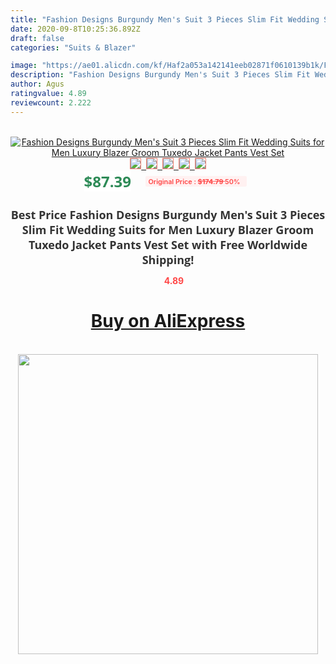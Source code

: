 ```yaml
---
title: "Fashion Designs Burgundy Men's Suit 3 Pieces Slim Fit Wedding Suits for Men Luxury Blazer Groom Tuxedo Jacket Pants Vest Set"
date: 2020-09-8T10:25:36.892Z
draft: false
categories: "Suits & Blazer"

image: "https://ae01.alicdn.com/kf/Haf2a053a142141eeb02871f0610139b1k/Fashion-Designs-Burgundy-Men-s-Suit-3-Pieces-Slim-Fit-Wedding-Suits-for-Men-Luxury-Blazer.jpg"
description: "Fashion Designs Burgundy Men's Suit 3 Pieces Slim Fit Wedding Suits for Men Luxury Blazer Groom Tuxedo Jacket Pants Vest Set"
author: Agus
ratingvalue: 4.89
reviewcount: 2.222
---
```

<br>
<div style="text-align: center;">
<a href="https://s.click.aliexpress.com/e/_A2SL2l" target="_blank" rel="nofollow noopener noreferrer"><img alt="Fashion Designs Burgundy Men's Suit 3 Pieces Slim Fit Wedding Suits for Men Luxury Blazer Groom Tuxedo Jacket Pants Vest Set" class="magnifier-image" src="https://ae01.alicdn.com/kf/Haf2a053a142141eeb02871f0610139b1k/Fashion-Designs-Burgundy-Men-s-Suit-3-Pieces-Slim-Fit-Wedding-Suits-for-Men-Luxury-Blazer.jpg_640x640.jpg">
<br>
<img style="border:1px solid salmon" src="https://ae01.alicdn.com/kf/Haf2a053a142141eeb02871f0610139b1k/Fashion-Designs-Burgundy-Men-s-Suit-3-Pieces-Slim-Fit-Wedding-Suits-for-Men-Luxury-Blazer.jpg_120x120.jpg">&nbsp;&nbsp;<img style="border:1px solid salmon" src="https://ae01.alicdn.com/kf/H8a605963b8e7432d9b6b4949fe43e0015/Fashion-Designs-Burgundy-Men-s-Suit-3-Pieces-Slim-Fit-Wedding-Suits-for-Men-Luxury-Blazer.jpg_120x120.jpg">&nbsp;&nbsp;<img style="border:1px solid salmon" src="https://ae01.alicdn.com/kf/Hccaf7fc95a204834b774b5538f512b59m/Fashion-Designs-Burgundy-Men-s-Suit-3-Pieces-Slim-Fit-Wedding-Suits-for-Men-Luxury-Blazer.jpg_120x120.jpg">&nbsp;&nbsp;<img style="border:1px solid salmon" src="https://ae01.alicdn.com/kf/H2ddb43fa51b14e2f84eaebaf78af78b4U/Fashion-Designs-Burgundy-Men-s-Suit-3-Pieces-Slim-Fit-Wedding-Suits-for-Men-Luxury-Blazer.jpg_120x120.jpg">&nbsp;&nbsp;<img style="border:1px solid salmon" src="https://ae01.alicdn.com/kf/H22e3c376ef2e4ee7aa4dee4fd917d93fz/Fashion-Designs-Burgundy-Men-s-Suit-3-Pieces-Slim-Fit-Wedding-Suits-for-Men-Luxury-Blazer.jpg_120x120.jpg"></a></div><br0>
<div style="text-align: center;"><span style="background-color: white; border: 0px; box-sizing: border-box; color: seagreen; display: inline-block; font-family: &quot;open sans&quot; , &quot;arial&quot; , &quot;helvetica&quot; , sans-serif , &quot;heiti&quot;; font-size: 24px; font-stretch: inherit; font-weight: 700; line-height: inherit; margin: 0px 10px 0px 0px; padding: 0px; vertical-align: middle;">$87.39 </span>
<span style="background: rgb(255 , 241 , 241); border-radius: 3px; border: 0px; box-sizing: border-box; color: #ff4747; display: inline-block; font-family: inherit; font-size: 12px; font-stretch: inherit; font-style: inherit; font-variant: inherit; font-weight: 600; line-height: inherit; margin: 0px; padding: 2px 5px; transform: scale(0.9); vertical-align: middle;">Original Price : <b style="text-decoration: line-through;">$174.79 </b> 50%&nbsp;&nbsp;</span></div>
<h1 style="color: #333333; display: inline-block; font-family: &quot;open sans&quot; , &quot;arial&quot; , &quot;helvetica&quot; , sans-serif , &quot;heiti&quot;; font-size: 18px; font-stretch: inherit; font-weight: 700; text-align: center;">Best Price Fashion Designs Burgundy Men's Suit 3 Pieces Slim Fit Wedding Suits for Men Luxury Blazer Groom Tuxedo Jacket Pants Vest Set with Free Worldwide Shipping!</h1>
<div style="color: #ff4747; text-align: center;">
<img src="https://4.bp.blogspot.com/-M0ZcTcb-5uY/XleCXlxnR4I/AAAAAAAAAEc/OrjgMkXV1oMQFaCRZj5HQwOCBcu3w1FegCPcBGAYYCw/s1600/star.png" style="height: 15px;">&nbsp;<b>4.89</b></div>
<div class="button_cont" align="center"><a class="buynow_a" href="https://s.click.aliexpress.com/e/_A2SL2l" target="_blank" rel="nofollow noopener noreferrer"><H1>Buy on AliExpress</H1></a></div><br>
<div class="separator" style="clear: both; text-align: center;">
<img src="https://lh3.googleusercontent.com/-pTy5HemUv9M/XlePHvY0dAI/AAAAAAAAAE4/0nX5iRUoIWY8eMW9Dpxeirr157OZliDIgCLcBGAsYHQ/s1600/badge.gif" width="480">
</div>
